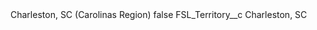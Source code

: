 <?xml version="1.0" encoding="UTF-8"?>
<CustomMetadata xmlns="http://soap.sforce.com/2006/04/metadata" xmlns:xsi="http://www.w3.org/2001/XMLSchema-instance" xmlns:xsd="http://www.w3.org/2001/XMLSchema">
    <label>Charleston, SC (Carolinas Region)</label>
    <protected>false</protected>
    <values>
        <field>FSL_Territory__c</field>
        <value xsi:type="xsd:string">Charleston, SC</value>
    </values>
</CustomMetadata>
